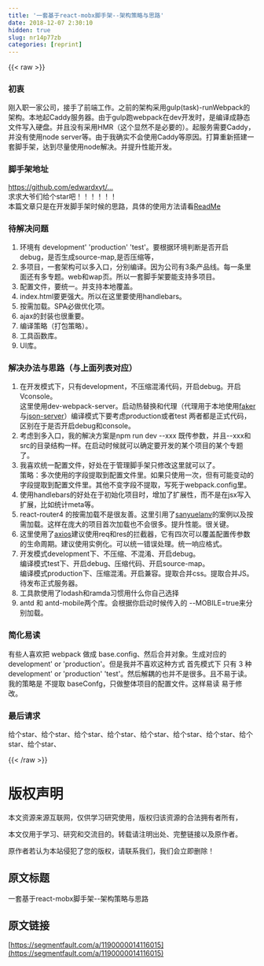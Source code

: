 ```yaml
---
title: '一套基于react-mobx脚手架--架构策略与思路' 
date: 2018-12-07 2:30:10
hidden: true
slug: nr14p77zb
categories: [reprint]
---
```


{{< raw >}}

                    
<h3 id="articleHeader0">初衷</h3>
<p>刚入职一家公司，接手了前端工作。之前的架构采用gulp(task)-runWebpack的架构。本地起Caddy服务器。由于gulp跑webpack在dev开发时，是编译成静态文件写入硬盘。并且没有采用HMR（这个显然不是必要的）。起服务需要Caddy，并没有使用node server等。由于我确实不会使用Caddy等原因。打算重新搭建一套脚手架，达到尽量使用node解决。并提升性能开发。</p>
<h3 id="articleHeader1">脚手架地址</h3>
<p><a href="https://github.com/edwardxyt/edward-react-mobx" rel="nofollow noreferrer" target="_blank"></a><a href="https://github.com/edwardxyt/edward-react-mobx" rel="nofollow noreferrer" target="_blank">https://github.com/edwardxyt/...</a><br>求求大爷们给个star吧！！！！！！<br>本篇文章只是在开发脚手架时候的思路，具体的使用方法请看<a href="https://github.com/edwardxyt/edward-react-mobx/blob/master/README.md" rel="nofollow noreferrer" target="_blank">ReadMe</a></p>
<h3 id="articleHeader2">待解决问题</h3>
<ol>
<li>环境有 development' 'production' 'test'。要根据环境判断是否开启debug，是否生成source-map,是否压缩等，</li>
<li>多项目，一套架构可以多入口，分别编译。因为公司有3条产品线。每一条里面还有多专题。web和wap页。所以一套脚手架要能支持多项目。</li>
<li>配置文件，要统一。并支持本地覆盖。</li>
<li>index.html要更强大。所以在这里要使用handlebars。</li>
<li>按需加载。SPA必做优化项。</li>
<li>ajax的封装也很重要。</li>
<li>编译策略（打包策略）。</li>
<li>工具函数库。</li>
<li>UI库。</li>
</ol>
<h3 id="articleHeader3">解决办法与思路（与上面列表对应）</h3>
<ol>
<li>在开发模式下，只有development，不压缩混淆代码，开启debug。开启Vconsole。<br>   这里使用dev-webpack-server。启动热替换和代理（代理用于本地使用<a href="https://github.com/Marak/Faker.js" rel="nofollow noreferrer" target="_blank">faker</a>与<a href="https://github.com/typicode/json-server" rel="nofollow noreferrer" target="_blank">json-server</a>）编译模式下要考虑production或者test 两者都是正式代码，区别在于是否开启debug和console。</li>
<li>考虑到多入口，我的解决方案是npm run dev --xxx 既传参数，并且--xxx和src的目录结构一样。在启动时候就可以确定要开发的某个项目的某个专题了。</li>
<li>我喜欢统一配置文件，好处在于管理脚手架只修改这里就可以了。<br>   策略：多次使用的字段提取到配置文件里。如果只使用一次，但有可能变动的字段提取到配置文件里。其他不变字段不提取，写死于webpack.config里。</li>
<li>使用handlebars的好处在于初始化项目时，增加了扩展性，而不是在jsx写入扩展，比如统计meta等。</li>
<li>react-router4 的按需加载不是很友善。这里引用了<a href="https://github.com/sanyuelanv/react-mobx-project" rel="nofollow noreferrer" target="_blank">sanyuelanv</a>的案例以及按需加载。这样在庞大的项目首次加载也不会很多。提升性能。很关键。</li>
<li>这里使用了<a href="https://github.com/axios/axios" rel="nofollow noreferrer" target="_blank">axios</a>建议使用req和res的拦截器，它有四次可以覆盖配置传参数的生命周期。建议使用实例化。可以统一错误处理。统一响应格式。</li>
<li>开发模式development下、不压缩、不混淆、开启debug。<br>   编译模式test下、开启debug、压缩代码、开启source-map。<br>   编译模式production下、压缩混淆。开启兼容。提取合并css。提取合并JS。待发布正式服务器。</li>
<li>工具款使用了lodash和ramda习惯用什么你自己选择</li>
<li>antd 和 antd-mobile两个库。会根据你启动时候传入的 --MOBILE=true来分别加载。</li>
</ol>
<h3 id="articleHeader4">简化易读</h3>
<p>有些人喜欢把 webpack 做成 base.config、然后合并对象。生成对应的 development' or 'production'。但是我并不喜欢这种方式 首先模式下 只有 3 种 development' or 'production' 'test'。然后解耦的也并不是很多。且不易于读。我的策略是 不提取 baseConfg，只做整体项目的配置文件。这样易读 易于修改。</p>
<h3 id="articleHeader5">最后请求</h3>
<p>给个star、给个star、给个star、给个star、给个star、给个star、给个star、给个star、给个star、</p>

                
{{< /raw >}}

# 版权声明
本文资源来源互联网，仅供学习研究使用，版权归该资源的合法拥有者所有，

本文仅用于学习、研究和交流目的。转载请注明出处、完整链接以及原作者。

原作者若认为本站侵犯了您的版权，请联系我们，我们会立即删除！

## 原文标题
一套基于react-mobx脚手架--架构策略与思路

## 原文链接
[https://segmentfault.com/a/1190000014116015](https://segmentfault.com/a/1190000014116015)

